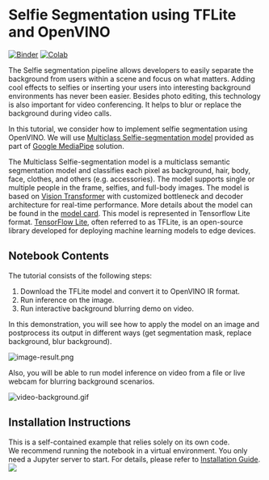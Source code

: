 # Selfie Segmentation using TFLite and OpenVINO
[![Binder](https://mybinder.org/badge_logo.svg)](https://mybinder.org/v2/gh/eaidova/openvino_notebooks_binder.git/main?urlpath=git-pull%3Frepo%3Dhttps%253A%252F%252Fgithub.com%252Fopenvinotoolkit%252Fopenvino_notebooks%26urlpath%3Dtree%252Fopenvino_notebooks%252Fnotebooks%2Ftflite-selfie-segmentation%2Ftflite-selfie-segmentation.ipynb)
[![Colab](https://colab.research.google.com/assets/colab-badge.svg)](https://colab.research.google.com/github/openvinotoolkit/openvino_notebooks/blob/latest/notebooks/tflite-selfie-segmentation/tflite-selfie-segmentation.ipynb)

The Selfie segmentation pipeline allows developers to easily separate the background from users within a scene and focus on what matters. Adding cool effects to selfies or inserting your users into interesting background environments has never been easier. Besides photo editing, this technology is also important for video conferencing. It helps to blur or replace the background during video calls.

In this tutorial, we consider how to implement selfie segmentation using OpenVINO. We will use [Multiclass Selfie-segmentation model](https://developers.google.com/mediapipe/solutions/vision/image_segmenter/#multiclass-model) provided as part of [Google MediaPipe](https://developers.google.com/mediapipe) solution.

The Multiclass Selfie-segmentation model is a multiclass semantic segmentation model and classifies each pixel as background, hair, body, face, clothes, and others (e.g. accessories). The model supports single or multiple people in the frame, selfies, and full-body images. The model is based on [Vision Transformer](https://arxiv.org/abs/2010.11929) with customized bottleneck and decoder architecture for real-time performance. More details about the model can be found in the [model card](https://storage.googleapis.com/mediapipe-assets/Model%20Card%20Multiclass%20Segmentation.pdf). This model is represented in Tensorflow Lite format. [TensorFlow Lite](https://www.tensorflow.org/lite/guide), often referred to as TFLite, is an open-source library developed for deploying machine learning models to edge devices.


## Notebook Contents

The tutorial consists of the following steps:

1. Download the TFLite model and convert it to OpenVINO IR format.
2. Run inference on the image.
3. Run interactive background blurring demo on video.

In this demonstration, you will see how to apply the model on an image and postprocess its output in different ways (get segmentation mask, replace background, blur background).

![image-result.png](https://user-images.githubusercontent.com/29454499/251086501-cb731d92-1d43-4ead-b635-997f92603761.png)

Also, you will be able to run model inference on video from a file or live webcam for blurring background scenarios.

![video-background.gif](https://user-images.githubusercontent.com/29454499/251085926-14045ebc-273b-4ccb-b04f-82a3f7811b87.gif)

## Installation Instructions
This is a self-contained example that relies solely on its own code.</br>
We recommend running the notebook in a virtual environment. You only need a Jupyter server to start.
For details, please refer to [Installation Guide](../../README.md).
<img referrerpolicy="no-referrer-when-downgrade" src="https://static.scarf.sh/a.png?x-pxid=5b5a4db0-7875-4bfb-bdbd-01698b5b1a77&file=notebooks/tflite-selfie-segmentation/README.md" />
